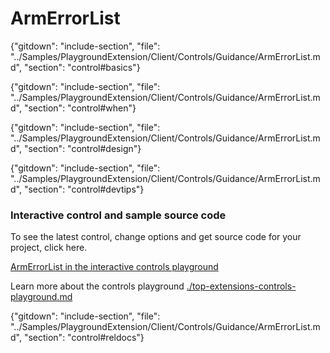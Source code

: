 ﻿# ArmErrorList

{"gitdown": "include-section", "file": "../Samples/PlaygroundExtension/Client/Controls/Guidance/ArmErrorList.md", "section": "control#basics"}

<!-- TODO get an IMAGE to embed here -->

<!-- TODO get an SAMPLE CODE to embed here -->

{"gitdown": "include-section", "file": "../Samples/PlaygroundExtension/Client/Controls/Guidance/ArmErrorList.md", "section": "control#when"}

{"gitdown": "include-section", "file": "../Samples/PlaygroundExtension/Client/Controls/Guidance/ArmErrorList.md", "section": "control#design"}

{"gitdown": "include-section", "file": "../Samples/PlaygroundExtension/Client/Controls/Guidance/ArmErrorList.md", "section": "control#devtips"}

### Interactive control and sample source code
To see the latest control, change options and get source code for your project, click here.

<a href="https://ms.portal.azure.com/?Microsoft_Azure_Playground=true#blade/Microsoft_Azure_Playground/ControlsIndexBlade/ArmErrorList_create_Playground" target="_blank">ArmErrorList in the interactive controls playground</a>

Learn more about the controls playground [./top-extensions-controls-playground.md](./top-extensions-controls-playground.md)


{"gitdown": "include-section", "file": "../Samples/PlaygroundExtension/Client/Controls/Guidance/ArmErrorList.md", "section": "control#reldocs"}

